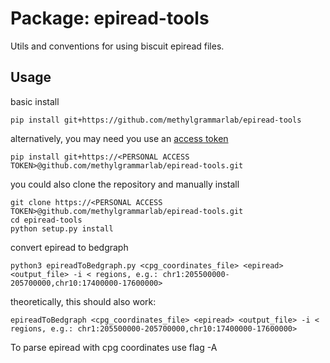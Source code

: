 # Package: epiread-tools

Utils and conventions for using biscuit epiread files.


## Usage

basic install
```
pip install git+https://github.com/methylgrammarlab/epiread-tools
```
alternatively, you may need you use an [access token](https://docs.github.com/en/authentication/keeping-your-account-and-data-secure/creating-a-personal-access-token)
```
pip install git+https://<PERSONAL ACCESS TOKEN>@github.com/methylgrammarlab/epiread-tools.git
```

you could also clone the repository and manually install
```
git clone https://<PERSONAL ACCESS TOKEN>@github.com/methylgrammarlab/epiread-tools.git
cd epiread-tools
python setup.py install
```

convert epiread to bedgraph
```
python3 epireadToBedgraph.py <cpg_coordinates_file> <epiread> <output_file> -i < regions, e.g.: chr1:205500000-205700000,chr10:17400000-17600000>
```

theoretically, this should also work:
```
epireadToBedgraph <cpg_coordinates_file> <epiread> <output_file> -i < regions, e.g.: chr1:205500000-205700000,chr10:17400000-17600000>
```

To parse epiread with cpg coordinates use flag -A

